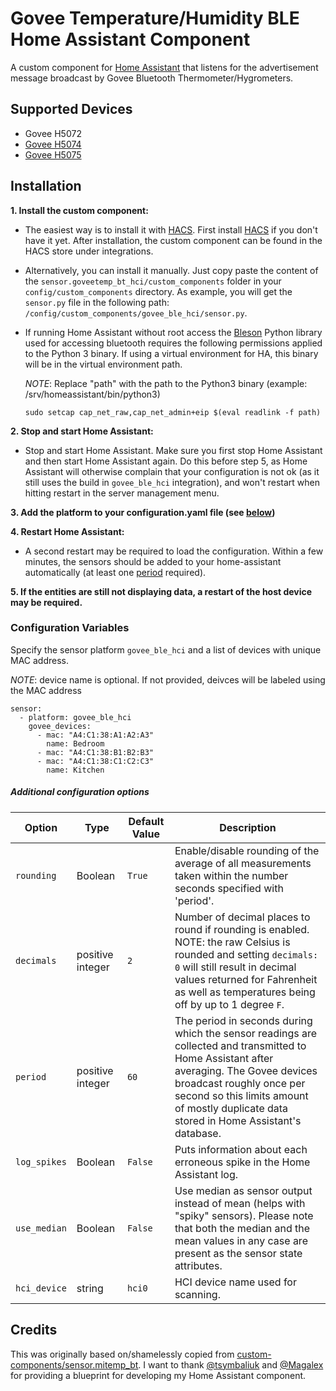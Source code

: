 # Govee Temperature/Humidity BLE Home Assistant Component

A custom component for [Home Assistant](https://www.home-assistant.io) that listens for the advertisement message broadcast by Govee Bluetooth Thermometer/Hygrometers.

## Supported Devices
* Govee H5072
* [Govee H5074](https://www.amazon.com/Govee-Thermometer-Hygrometer-Bluetooth-Temperature/dp/B07R586J37)
* [Govee H5075](https://www.amazon.com/Govee-Temperature-Humidity-Notification-Monitor/dp/B07Y36FWTT/)

## Installation


**1. Install the custom component:**

- The easiest way is to install it with [HACS](https://hacs.xyz/). First install [HACS](https://hacs.xyz/) if you don't have it yet. After installation, the custom component can be found in the HACS store under integrations.

- Alternatively, you can install it manually. Just copy paste the content of the `sensor.goveetemp_bt_hci/custom_components` folder in your `config/custom_components` directory.
     As example, you will get the `sensor.py` file in the following path: `/config/custom_components/govee_ble_hci/sensor.py`.

- If running Home Assistant without root access the [Bleson](https://github.com/TheCellule/python-bleson) Python library used for accessing bluetooth requires the following permissions applied to the Python 3 binary. If using a virtual environment for HA, this binary will be in the virtual environment path.

     *NOTE*: Replace "path" with the path to the Python3 binary (example: /srv/homeassistant/bin/python3)
     ```
     sudo setcap cap_net_raw,cap_net_admin+eip $(eval readlink -f path)
     ```
**2. Stop and start Home Assistant:**

- Stop and start Home Assistant. Make sure you first stop Home Assistant and then start Home Assistant again.  Do this before step 5, as Home Assistant will otherwise complain that your configuration is not ok (as it still uses the build in `govee_ble_hci` integration), and won't restart when hitting restart in the server management menu.

**3. Add the platform to your configuration.yaml file (see [below](#configuration))**

**4. Restart Home Assistant:**

- A second restart may be required to load the configuration. Within a few minutes, the sensors should be added to your home-assistant automatically (at least one [period](#period) required).

**5. If the entities are still not displaying data, a restart of the host device may be required.**


### Configuration Variables

Specify the sensor platform `govee_ble_hci` and a list of devices with unique MAC address.

*NOTE*: device name is optional.  If not provided, deivces will be labeled using the MAC address
```
sensor:
  - platform: govee_ble_hci
    govee_devices:
      - mac: "A4:C1:38:A1:A2:A3"
        name: Bedroom
      - mac: "A4:C1:38:B1:B2:B3"
      - mac: "A4:C1:38:C1:C2:C3"
        name: Kitchen
```



##### Additional configuration options
| Option | Type |Default Value | Description |  
| -- | -- | -- | -- |
| `rounding`| Boolean | `True` | Enable/disable rounding of the average of all measurements taken within the number seconds specified with 'period'. |  
| `decimals` | positive integer | `2`| Number of decimal places to round if rounding is enabled. NOTE: the raw Celsius is rounded and setting `decimals: 0` will still result in decimal values returned for Fahrenheit as well as temperatures being off by up to 1 degree `F`.|
| `period` | positive integer | `60` | The period in seconds during which the sensor readings are collected and transmitted to Home Assistant after averaging. The Govee devices broadcast roughly once per second so this limits amount of mostly duplicate data stored in  Home Assistant's database. |
| `log_spikes` |  Boolean | `False` | Puts information about each erroneous spike in the Home Assistant log. |
| `use_median` | Boolean  | `False` | Use median as sensor output instead of mean (helps with "spiky" sensors). Please note that both the median and the mean values in any case are present as the sensor state attributes. |
| `hci_device`| string | `hci0` | HCI device name used for scanning. |

## Credits
  This was originally based on/shamelessly copied from [custom-components/sensor.mitemp_bt](https://github.com/custom-components/sensor.mitemp_bt).  I want to thank [@tsymbaliuk](https://community.home-assistant.io/u/tsymbaliuk) and [@Magalex](https://community.home-assistant.io/u/Magalex) for providing a blueprint for developing my Home Assistant component.
